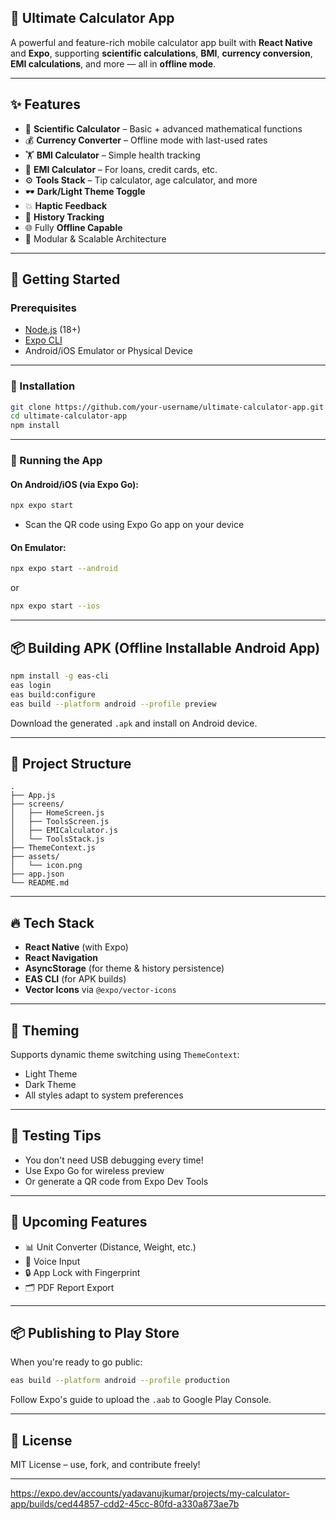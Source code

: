 

## 🧮 Ultimate Calculator App

A powerful and feature-rich mobile calculator app built with **React Native** and **Expo**, supporting **scientific calculations**, **BMI**, **currency conversion**, **EMI calculations**, and more — all in **offline mode**.

---


## ✨ Features

* 🔢 **Scientific Calculator** – Basic + advanced mathematical functions
* 💰 **Currency Converter** – Offline mode with last-used rates
* 🏋️ **BMI Calculator** – Simple health tracking
* 🏦 **EMI Calculator** – For loans, credit cards, etc.
* ⚙️ **Tools Stack** – Tip calculator, age calculator, and more
* 🕶️ **Dark/Light Theme Toggle**
* 💥 **Haptic Feedback**
* 🧠 **History Tracking**
* 🌐 Fully **Offline Capable**
* 📂 Modular & Scalable Architecture

---

## 🚀 Getting Started

### Prerequisites

* [Node.js](https://nodejs.org/) (18+)
* [Expo CLI](https://docs.expo.dev/get-started/installation/)
* Android/iOS Emulator or Physical Device

---

### 🔧 Installation

```bash
git clone https://github.com/your-username/ultimate-calculator-app.git
cd ultimate-calculator-app
npm install
```

---

### 📲 Running the App

#### On Android/iOS (via Expo Go):

```bash
npx expo start
```

* Scan the QR code using Expo Go app on your device

#### On Emulator:

```bash
npx expo start --android
```

or

```bash
npx expo start --ios
```

---

## 📦 Building APK (Offline Installable Android App)

```bash
npm install -g eas-cli
eas login
eas build:configure
eas build --platform android --profile preview
```

Download the generated `.apk` and install on Android device.

---

## 📁 Project Structure

```
.
├── App.js
├── screens/
│   ├── HomeScreen.js
│   ├── ToolsScreen.js
│   ├── EMICalculator.js
│   └── ToolsStack.js
├── ThemeContext.js
├── assets/
│   └── icon.png
├── app.json
└── README.md
```

---

## 🔥 Tech Stack

* **React Native** (with Expo)
* **React Navigation**
* **AsyncStorage** (for theme & history persistence)
* **EAS CLI** (for APK builds)
* **Vector Icons** via `@expo/vector-icons`

---

## 🎨 Theming

Supports dynamic theme switching using `ThemeContext`:

* Light Theme
* Dark Theme
* All styles adapt to system preferences

---

## 🧪 Testing Tips

* You don't need USB debugging every time!
* Use Expo Go for wireless preview
* Or generate a QR code from Expo Dev Tools

---

## 📌 Upcoming Features

* 📊 Unit Converter (Distance, Weight, etc.)
* 🧮 Voice Input
* 🔒 App Lock with Fingerprint
* 🗂️ PDF Report Export

---

## 📦 Publishing to Play Store

When you're ready to go public:

```bash
eas build --platform android --profile production
```

Follow Expo's guide to upload the `.aab` to Google Play Console.

---


## 📜 License

MIT License – use, fork, and contribute freely!

---

https://expo.dev/accounts/yadavanujkumar/projects/my-calculator-app/builds/ced44857-cdd2-45cc-80fd-a330a873ae7b

